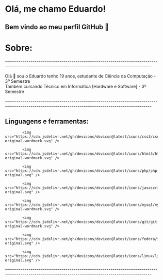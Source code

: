 # Olá, me chamo Eduardo! 
## Bem vindo ao meu perfil GitHub 👋

<html>
  <h1>Sobre: </h1>
<p>---------------------------------------------------------------------------------------------------------------------------------------------------------</p>
  <p>Olá 👋 sou o Eduardo tenho 19 anos, estudante de Ciência da Computação - 3º Semestre<br>
      Também cursando Técnico em Informática [Hardware e Software] - 3º Semestre</p>
<p>---------------------------------------------------------------------------------------------------------------------------------------------------------</p>
  <h2>Linguagens e ferramentas:</h2>

            <img src="https://cdn.jsdelivr.net/gh/devicons/devicon@latest/icons/css3/css3-original-wordmark.svg" />
  
            <img src="https://cdn.jsdelivr.net/gh/devicons/devicon@latest/icons/html5/html5-original-wordmark.svg" />

            <img src="https://cdn.jsdelivr.net/gh/devicons/devicon@latest/icons/php/php-original.svg" />
        
            <img src="https://cdn.jsdelivr.net/gh/devicons/devicon@latest/icons/javascript/javascript-original.svg" />
 
            <img src="https://cdn.jsdelivr.net/gh/devicons/devicon@latest/icons/mysql/mysql-original-wordmark.svg" />
            
            <img src="https://cdn.jsdelivr.net/gh/devicons/devicon@latest/icons/git/git-original-wordmark.svg" />
          
            <img src="https://cdn.jsdelivr.net/gh/devicons/devicon@latest/icons/fedora/fedora-original.svg" />
          
            <img src="https://cdn.jsdelivr.net/gh/devicons/devicon@latest/icons/linux/linux-original.svg" />
          
<p>---------------------------------------------------------------------------------------------------------------------------------------------------------</p>          
</html>
